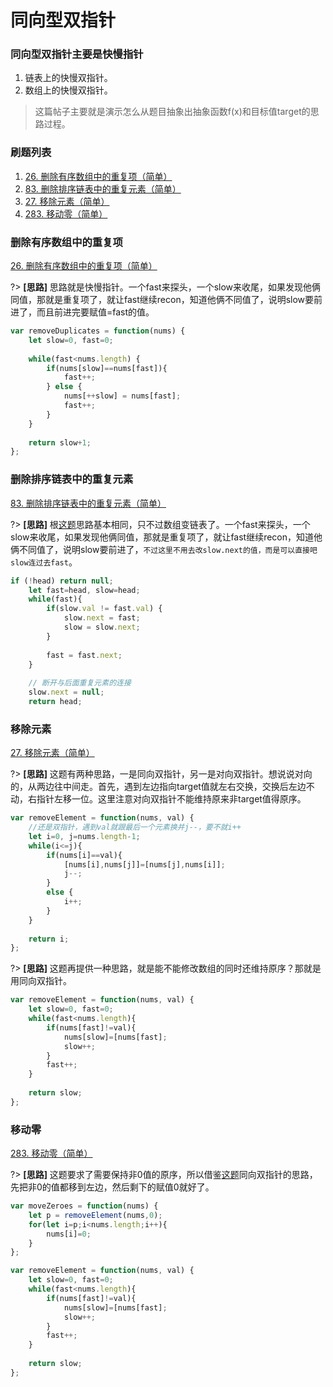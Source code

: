 # 同向型双指针

### 同向型双指针主要是快慢指针
1. 链表上的快慢双指针。
1. 数组上的快慢双指针。


> 这篇帖子主要就是演示怎么从题目抽象出抽象函数f(x)和目标值target的思路过程。

### **刷题列表**
1. [26. 删除有序数组中的重复项（简单）](#删除有序数组中的重复项)
1. [83. 删除排序链表中的重复元素（简单）](#删除排序链表中的重复元素)
1. [27. 移除元素（简单）](#移除元素)
1. [283. 移动零（简单）](#移动零)

### 删除有序数组中的重复项
[26. 删除有序数组中的重复项（简单）](https://leetcode.com/problems/remove-duplicates-from-sorted-array/)  

?> **[思路]** 思路就是快慢指针。一个fast来探头，一个slow来收尾，如果发现他俩同值，那就是重复项了，就让fast继续recon，知道他俩不同值了，说明slow要前进了，而且前进完要赋值=fast的值。

```js
var removeDuplicates = function(nums) {
    let slow=0, fast=0;
    
    while(fast<nums.length) {
        if(nums[slow]==nums[fast]){
            fast++;
        } else {
            nums[++slow] = nums[fast];
            fast++;
        }
    }
    
    return slow+1;
};
```
### 删除排序链表中的重复元素
[83. 删除排序链表中的重复元素（简单）](https://leetcode.com/problems/find-the-duplicate-number/)  

?> **[思路]** 根[这题](#删除有序数组中的重复项)思路基本相同，只不过数组变链表了。一个fast来探头，一个slow来收尾，如果发现他俩同值，那就是重复项了，就让fast继续recon，知道他俩不同值了，说明slow要前进了，`不过这里不用去改slow.next的值，而是可以直接吧slow连过去fast`。

```js
if (!head) return null;
    let fast=head, slow=head;
    while(fast){
        if(slow.val != fast.val) {
            slow.next = fast;
            slow = slow.next;
        }
        
        fast = fast.next;
    }
    
    // 断开与后面重复元素的连接
    slow.next = null;
    return head;
```

### 移除元素
[27. 移除元素（简单）](https://leetcode.com/problems/remove-element/)

?> **[思路]** 这题有两种思路，一是同向双指针，另一是对向双指针。想说说对向的，从两边往中间走。首先，遇到左边指向target值就左右交换，交换后左边不动，右指针左移一位。这里注意对向双指针不能维持原来非target值得原序。

```js
var removeElement = function(nums, val) {
    //还是双指针，遇到val就跟最后一个元素换并j--，要不就i++
    let i=0, j=nums.length-1;
    while(i<=j){
        if(nums[i]==val){
            [nums[i],nums[j]]=[nums[j],nums[i]];
            j--;
        }
        else {
            i++;
        }
    }
    
    return i;
};
```

?> **[思路]** 这题再提供一种思路，就是能不能修改数组的同时还维持原序？那就是用同向双指针。
```js
var removeElement = function(nums, val) {
    let slow=0, fast=0;
    while(fast<nums.length){
        if(nums[fast]!=val){
            nums[slow]=[nums[fast];
            slow++;
        }
        fast++;
    }
    
    return slow;
};
```

### 移动零
[283. 移动零（简单）](https://leetcode.com/problems/move-zeroes/) 

?> **[思路]** 这题要求了需要保持非0值的原序，所以借鉴[这题](#移除元素)同向双指针的思路，先把非0的值都移到左边，然后剩下的赋值0就好了。


```js
var moveZeroes = function(nums) {
    let p = removeElement(nums,0);
    for(let i=p;i<nums.length;i++){
        nums[i]=0;
    }
};

var removeElement = function(nums, val) {
    let slow=0, fast=0;
    while(fast<nums.length){
        if(nums[fast]!=val){
            nums[slow]=[nums[fast];
            slow++;
        }
        fast++;
    }
    
    return slow;
};
```

